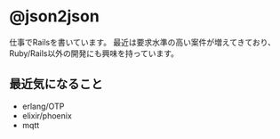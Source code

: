 # @json2json

仕事でRailsを書いています。
最近は要求水準の高い案件が増えてきており、
Ruby/Rails以外の開発にも興味を持っています。

## 最近気になること

* erlang/OTP
* elixir/phoenix
* mqtt

